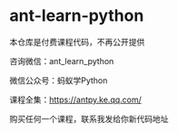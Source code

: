 # ant-learn-python


本仓库是付费课程代码，不再公开提供

咨询微信：ant_learn_python

微信公众号：蚂蚁学Python

课程全集：https://antpy.ke.qq.com/

购买任何一个课程，联系我发给你新代码地址

